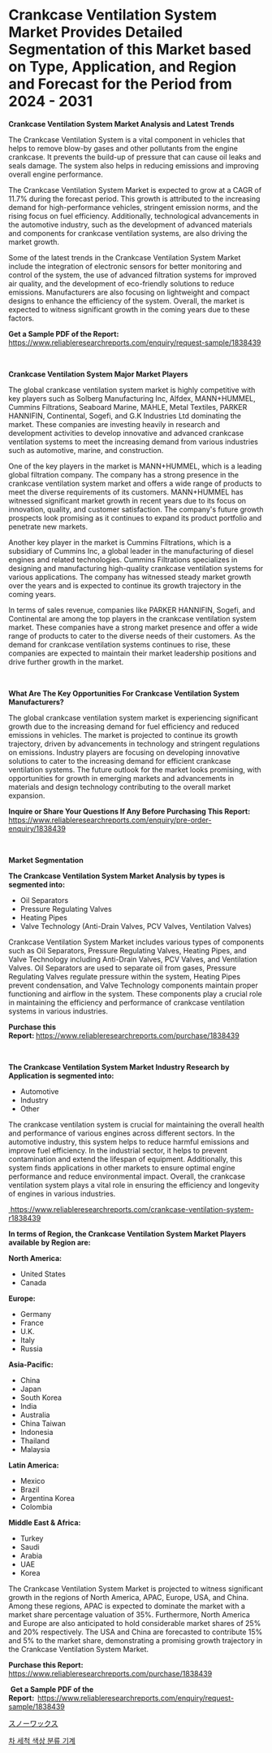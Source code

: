 <p><h1>Crankcase Ventilation System Market Provides Detailed Segmentation of this Market based on Type, Application, and Region and Forecast for the Period from 2024 - 2031</h1></p><p><strong>Crankcase Ventilation System Market Analysis and Latest Trends</strong></p>
<p><p>The Crankcase Ventilation System is a vital component in vehicles that helps to remove blow-by gases and other pollutants from the engine crankcase. It prevents the build-up of pressure that can cause oil leaks and seals damage. The system also helps in reducing emissions and improving overall engine performance.</p><p>The Crankcase Ventilation System Market is expected to grow at a CAGR of 11.7% during the forecast period. This growth is attributed to the increasing demand for high-performance vehicles, stringent emission norms, and the rising focus on fuel efficiency. Additionally, technological advancements in the automotive industry, such as the development of advanced materials and components for crankcase ventilation systems, are also driving the market growth.</p><p>Some of the latest trends in the Crankcase Ventilation System Market include the integration of electronic sensors for better monitoring and control of the system, the use of advanced filtration systems for improved air quality, and the development of eco-friendly solutions to reduce emissions. Manufacturers are also focusing on lightweight and compact designs to enhance the efficiency of the system. Overall, the market is expected to witness significant growth in the coming years due to these factors.</p></p>
<p><strong>Get a Sample PDF of the Report:&nbsp;</strong> <a href="https://www.reliableresearchreports.com/enquiry/request-sample/1838439">https://www.reliableresearchreports.com/enquiry/request-sample/1838439</a></p>
<p>&nbsp;</p>
<p><strong>Crankcase Ventilation System Major Market Players</strong></p>
<p><p>The global crankcase ventilation system market is highly competitive with key players such as Solberg Manufacturing Inc, Alfdex, MANN+HUMMEL, Cummins Filtrations, Seaboard Marine, MAHLE, Metal Textiles, PARKER HANNIFIN, Continental, Sogefi, and G.K Industries Ltd dominating the market. These companies are investing heavily in research and development activities to develop innovative and advanced crankcase ventilation systems to meet the increasing demand from various industries such as automotive, marine, and construction.</p><p>One of the key players in the market is MANN+HUMMEL, which is a leading global filtration company. The company has a strong presence in the crankcase ventilation system market and offers a wide range of products to meet the diverse requirements of its customers. MANN+HUMMEL has witnessed significant market growth in recent years due to its focus on innovation, quality, and customer satisfaction. The company's future growth prospects look promising as it continues to expand its product portfolio and penetrate new markets.</p><p>Another key player in the market is Cummins Filtrations, which is a subsidiary of Cummins Inc, a global leader in the manufacturing of diesel engines and related technologies. Cummins Filtrations specializes in designing and manufacturing high-quality crankcase ventilation systems for various applications. The company has witnessed steady market growth over the years and is expected to continue its growth trajectory in the coming years.</p><p>In terms of sales revenue, companies like PARKER HANNIFIN, Sogefi, and Continental are among the top players in the crankcase ventilation system market. These companies have a strong market presence and offer a wide range of products to cater to the diverse needs of their customers. As the demand for crankcase ventilation systems continues to rise, these companies are expected to maintain their market leadership positions and drive further growth in the market.</p></p>
<p>&nbsp;</p>
<p><strong>What Are The Key Opportunities For Crankcase Ventilation System Manufacturers?</strong></p>
<p><p>The global crankcase ventilation system market is experiencing significant growth due to the increasing demand for fuel efficiency and reduced emissions in vehicles. The market is projected to continue its growth trajectory, driven by advancements in technology and stringent regulations on emissions. Industry players are focusing on developing innovative solutions to cater to the increasing demand for efficient crankcase ventilation systems. The future outlook for the market looks promising, with opportunities for growth in emerging markets and advancements in materials and design technology contributing to the overall market expansion.</p></p>
<p><strong>Inquire or Share Your Questions If Any Before Purchasing This Report:</strong> <a href="https://www.reliableresearchreports.com/enquiry/pre-order-enquiry/1838439">https://www.reliableresearchreports.com/enquiry/pre-order-enquiry/1838439</a></p>
<p>&nbsp;</p>
<p><strong>Market Segmentation</strong></p>
<p><strong>The Crankcase Ventilation System Market Analysis by types is segmented into:</strong></p>
<p><ul><li>Oil Separators</li><li>Pressure Regulating Valves</li><li>Heating Pipes</li><li>Valve Technology (Anti-Drain Valves, PCV Valves, Ventilation Valves)</li></ul></p>
<p><p>Crankcase Ventilation System Market includes various types of components such as Oil Separators, Pressure Regulating Valves, Heating Pipes, and Valve Technology including Anti-Drain Valves, PCV Valves, and Ventilation Valves. Oil Separators are used to separate oil from gases, Pressure Regulating Valves regulate pressure within the system, Heating Pipes prevent condensation, and Valve Technology components maintain proper functioning and airflow in the system. These components play a crucial role in maintaining the efficiency and performance of crankcase ventilation systems in various industries.</p></p>
<p><strong>Purchase this Report:&nbsp;</strong><a href="https://www.reliableresearchreports.com/purchase/1838439">https://www.reliableresearchreports.com/purchase/1838439</a></p>
<p>&nbsp;</p>
<p><strong>The Crankcase Ventilation System Market Industry Research by Application is segmented into:</strong></p>
<p><ul><li>Automotive</li><li>Industry</li><li>Other</li></ul></p>
<p><p>The crankcase ventilation system is crucial for maintaining the overall health and performance of various engines across different sectors. In the automotive industry, this system helps to reduce harmful emissions and improve fuel efficiency. In the industrial sector, it helps to prevent contamination and extend the lifespan of equipment. Additionally, this system finds applications in other markets to ensure optimal engine performance and reduce environmental impact. Overall, the crankcase ventilation system plays a vital role in ensuring the efficiency and longevity of engines in various industries.</p></p>
<p><a href="https://www.reliableresearchreports.com/crankcase-ventilation-system-r1838439">&nbsp;https://www.reliableresearchreports.com/crankcase-ventilation-system-r1838439</a></p>
<p><strong>In terms of Region, the Crankcase Ventilation System Market Players available by Region are:</strong></p>
<p>
    <p> <strong> North America: </strong>
        <ul>
            <li>United States</li>
            <li>Canada</li>
        </ul>
        </p> 
    <p> <strong> Europe: </strong>
        <ul>
            <li>Germany</li>
            <li>France</li>
            <li>U.K.</li>
            <li>Italy</li>
            <li>Russia</li>
        </ul>
        </p> 
    <p> <strong> Asia-Pacific: </strong>
        <ul>
            <li>China</li>
            <li>Japan</li>
            <li>South Korea</li>
            <li>India</li>
            <li>Australia</li>
            <li>China Taiwan</li>
            <li>Indonesia</li>
            <li>Thailand</li>
            <li>Malaysia</li>
        </ul>
        </p> 
    <p> <strong> Latin America: </strong>
        <ul>
            <li>Mexico</li>
            <li>Brazil</li>
            <li>Argentina Korea</li>
            <li>Colombia</li>
        </ul>
        </p> 
    <p> <strong> Middle East & Africa: </strong>
        <ul>
            <li>Turkey</li>
            <li>Saudi</li>
            <li>Arabia</li>
            <li>UAE</li>
            <li>Korea</li>
        </ul>
    </p>
    </p>
<p><p>The Crankcase Ventilation System Market is projected to witness significant growth in the regions of North America, APAC, Europe, USA, and China. Among these regions, APAC is expected to dominate the market with a market share percentage valuation of 35%. Furthermore, North America and Europe are also anticipated to hold considerable market shares of 25% and 20% respectively. The USA and China are forecasted to contribute 15% and 5% to the market share, demonstrating a promising growth trajectory in the Crankcase Ventilation System Market.</p></p>
<p><strong>Purchase this Report: </strong><a href="https://www.reliableresearchreports.com/purchase/1838439">https://www.reliableresearchreports.com/purchase/1838439</a></p>
<p>&nbsp;<strong>Get a Sample PDF of the Report:&nbsp;&nbsp;</strong><a href="https://www.reliableresearchreports.com/enquiry/request-sample/1838439">https://www.reliableresearchreports.com/enquiry/request-sample/1838439</a></p>
<p><strong></strong></p>
<p><p><a href="https://github.com/roulaayoub-saad/Market-Research-Report-List-2/blob/main/6860885160580.md">スノーワックス</a></p><p><a href="https://github.com/ROBERTS65DAVID/Market-Research-Report-List-1/blob/main/7567629172704.md">차 세척 색상 분류 기계</a></p></p>